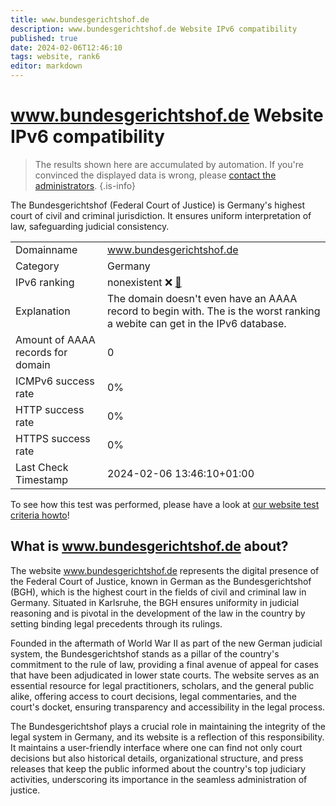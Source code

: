 ```yaml
---
title: www.bundesgerichtshof.de
description: www.bundesgerichtshof.de Website IPv6 compatibility
published: true
date: 2024-02-06T12:46:10
tags: website, rank6
editor: markdown
---
```


# www.bundesgerichtshof.de Website IPv6 compatibility

> The results shown here are accumulated by automation. If you're convinced the displayed data is wrong, please [contact the administrators](/howto/chat). 
{.is-info}

The Bundesgerichtshof (Federal Court of Justice) is Germany's highest court of civil and criminal jurisdiction. It ensures uniform interpretation of law, safeguarding judicial consistency.


|   |   |
| - | - |
| Domainname | www.bundesgerichtshof.de
| Category | Germany |
| IPv6 ranking | nonexistent :x: [🔗](/howto/ranking) |
| Explanation | The domain doesn't even have an AAAA record to begin with. The is the worst ranking a webite can get in the IPv6 database. |
| Amount of AAAA records for domain | 0 |
| ICMPv6 success rate | 0%|
| HTTP success rate | 0% |
| HTTPS success rate | 0% |
| Last Check Timestamp | 2024-02-06 13:46:10+01:00 |

To see how this test was performed, please have a look at [our website test criteria howto](/howto/testcriteria/website)!


## What is www.bundesgerichtshof.de about?
The website www.bundesgerichtshof.de represents the digital presence of the Federal Court of Justice, known in German as the Bundesgerichtshof (BGH), which is the highest court in the fields of civil and criminal law in Germany. Situated in Karlsruhe, the BGH ensures uniformity in judicial reasoning and is pivotal in the development of the law in the country by setting binding legal precedents through its rulings.

Founded in the aftermath of World War II as part of the new German judicial system, the Bundesgerichtshof stands as a pillar of the country's commitment to the rule of law, providing a final avenue of appeal for cases that have been adjudicated in lower state courts. The website serves as an essential resource for legal practitioners, scholars, and the general public alike, offering access to court decisions, legal commentaries, and the court's docket, ensuring transparency and accessibility in the legal process.

The Bundesgerichtshof plays a crucial role in maintaining the integrity of the legal system in Germany, and its website is a reflection of this responsibility. It maintains a user-friendly interface where one can find not only court decisions but also historical details, organizational structure, and press releases that keep the public informed about the country's top judiciary activities, underscoring its importance in the seamless administration of justice.



